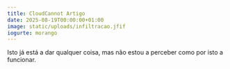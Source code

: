 ```yaml
---
title: CloudCannot Artigo
date: 2025-08-19T00:00:00+01:00
image: static/uploads/infiltracao.jfif
iogurte: morango
---
```

Isto já está a dar qualquer coisa, mas não estou a perceber como por isto a funcionar.
